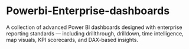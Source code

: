 # Powerbi-Enterprise-dashboards
A collection of advanced Power BI dashboards designed with enterprise reporting standards — including drillthrough, drilldown, time intelligence, map visuals, KPI scorecards, and DAX-based insights.
